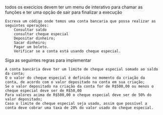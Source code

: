 todos os execicios devem ter um menu de interativo para chamar as funções e ter uma opção de sair para finalizar a execução

    Escreva um código onde temos uma conta bancaria que possa realizar as seguintes operações:
        Consultar saldo
        consultar cheque especial
        Depositar dinheiro;
        Sacar dinheiro;
        Pagar um boleto.
        Verificar se a conta está usando cheque especial.

Siga as seguintes regras para implementar

    A conta bancária deve ter um limite de cheque especial somado ao saldo da conta;
    O o valor do cheque especial é definido no momento da criação da conta, de acordo com o valor depositado na conta em sua criação;
    Se o valor depositado na criação da conta for de R$500,00 ou menos o cheque especial deve ser de R$50,00
    Para valores acima de R$500,00 o cheque especial deve ser de 50% do valor depositado;
    Caso o limite de cheque especial seja usado, assim que possível a conta deve cobrar uma taxa de 20% do valor usado do cheque especial.
